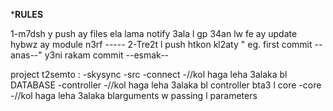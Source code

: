 *****RULES****

1-m7dsh y push ay files ela lama notify 3ala l gp 34an lw fe ay update hybwz ay module n3rf -----
2-Tre2t l push htkon kl2aty " eg. first commit --anas--" y3ni rakam commit --esmak--

project t2semto : -skysync
                        -src
                          -connect
                            -//kol haga leha 3alaka bl DATABASE
                          -controller
                            -//kol haga leha 3alaka bl controller bta3 l core
                          -core
                            -//kol haga leha 3alaka blarguments w passing l parameters
